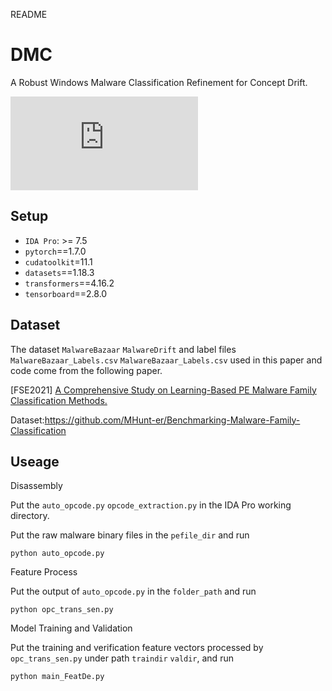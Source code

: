 README

# DMC

A Robust Windows Malware Classification Refinement for Concept Drift.

![Figure 4 Ablation Experiment](https://github.com/DMCISSTA2024/DMC/edit/main/Figure4.pdf)


## Setup

* `IDA Pro`: >= 7.5
* `pytorch`==1.7.0 
* `cudatoolkit`=11.1
* `datasets`==1.18.3
* `transformers`==4.16.2
* `tensorboard`==2.8.0

## Dataset

The dataset `MalwareBazaar` `MalwareDrift` and label files `MalwareBazaar_Labels.csv` `MalwareBazaar_Labels.csv` used in this paper and code come from the following paper.

\[FSE2021\] [A Comprehensive Study on Learning-Based PE Malware Family Classification Methods.](https://dl.acm.org/doi/abs/10.1145/3468264.3473925)

Dataset:<https://github.com/MHunt-er/Benchmarking-Malware-Family-Classification>




## Useage

Disassembly


Put the `auto_opcode.py`  `opcode_extraction.py` in the IDA Pro working directory. 

Put the raw malware binary files in the `pefile_dir` and run
```
python auto_opcode.py
```

Feature Process

Put the output of `auto_opcode.py` in the `folder_path` and run
```
python opc_trans_sen.py
```

Model Training and Validation

Put the training and verification feature vectors processed by `opc_trans_sen.py` under path `traindir` `valdir`, and run
```
python main_FeatDe.py
```

